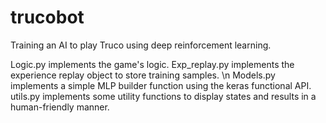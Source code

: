 # trucobot
Training an AI to play Truco using deep reinforcement learning.

Logic.py implements the game's logic.
Exp_replay.py implements the experience replay object to store training samples. \n
Models.py implements a simple MLP builder function using the keras functional API.
utils.py implements some utility functions to display states and results in a human-friendly manner.
